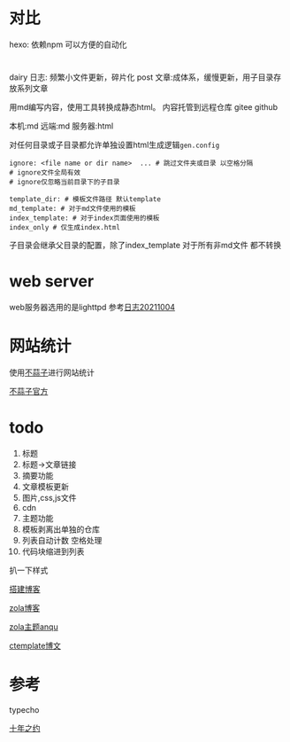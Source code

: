 # 对比
hexo: 依赖npm 可以方便的自动化

# 
dairy 日志: 频繁小文件更新，碎片化
post 文章:成体系，缓慢更新，用子目录存放系列文章


用md编写内容，使用工具转换成静态html。
内容托管到远程仓库 gitee github

本机:md
远端:md
服务器:html

对任何目录或子目录都允许单独设置html生成逻辑`gen.config`
```
ignore: <file name or dir name>  ... # 跳过文件夹或目录 以空格分隔
# ignore文件全局有效
# ignore仅忽略当前目录下的子目录

template_dir: # 模板文件路径 默认template
md_template: # 对于md文件使用的模板
index_template: # 对于index页面使用的模板
index_only # 仅生成index.html
```
子目录会继承父目录的配置，除了index_template
对于所有非md文件 都不转换

# web server
web服务器选用的是lighttpd
参考[日志20211004](/dairy/20211004.md)

# 网站统计
使用[不蒜子](http://busuanzi.ibruce.info/)进行网站统计

[不蒜子官方](http://ibruce.info/)



# todo
1. 标题
2. 标题->文章链接
3. 摘要功能
4. 文章模板更新
5. 图片,css,js文件
6. cdn
7. 主题功能
8. 模板剥离出单独的仓库
9. 列表自动计数 空格处理
10. 代码块缩进到列表

扒一下样式

[搭建博客](https://www.cnblogs.com/jie-fang/p/13445913.html)

[zola博客](https://caiye.one/zola-quick-start/)

[zola主题anqu](https://github.com/zbrox/anpu-zola-theme)

[ctemplate博文](https://www.cnblogs.com/qinwanlin/p/5113228.html)

# 参考
typecho

[十年之约](https://www.foreverblog.cn/about.html)

